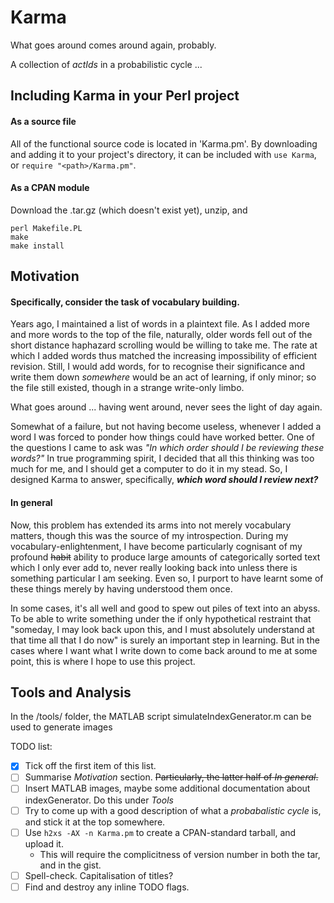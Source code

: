 # Karma
What goes around comes around again, probably.

A collection of *actIds* in a probabilistic cycle ...


## Including Karma in your Perl project
#### As a source file
All of the functional source code is located in 'Karma.pm'. By downloading and adding it to your project's directory, it can be included with `use Karma`, or `require "<path>/Karma.pm"`.

#### As a CPAN module
Download the .tar.gz (which doesn't exist yet), unzip, and 
```
perl Makefile.PL
make
make install
```

## Motivation
#### Specifically, consider the task of vocabulary building.
Years ago, I maintained a list of words in a plaintext file. As I added more and more words to the top of the file, naturally, older words fell out of the short distance haphazard scrolling would be willing to take me. The rate at which I added words thus matched the increasing impossibility of efficient revision. Still, I would add words, for to recognise their significance and write them down *somewhere* would be an act of learning, if only minor; 
so the file still existed, though in a strange write-only limbo.

What goes around ... having went around, never sees the light of day again.

Somewhat of a failure, but not having become useless, whenever I added a word I was forced to ponder how things could have worked better. One of the questions I came to ask was *"In which order should I be reviewing these words?"* In true programming spirit, I decided that all this thinking was too much for me, and I should get a computer to do it in my stead.
So, I designed Karma to answer, specifically, ***which word should I review next?***

#### In general
Now, this problem has extended its arms into not merely vocabulary matters, though this was the source of my introspection. During my vocabulary-enlightenment, I have become particularly cognisant of my profound ~~habit~~ ability to produce large amounts of categorically sorted text which I only ever add to, never really looking back into unless there is something particular I am seeking. Even so, I purport to have learnt some of these things merely by having understood them once.

In some cases, it's all well and good to spew out piles of text into an abyss. To be able to write something under the if only hypothetical restraint that "someday, I may look back upon this, and I must absolutely understand at that time all that I do now" is surely an important step in learning. But in the cases where I want what I write down to come back around to me at some point, this is where I hope to use this project.

## Tools and Analysis
In the /tools/ folder, the MATLAB script simulateIndexGenerator.m can be used to generate images 

TODO list:
- [X] Tick off the first item of this list.
- [ ] Summarise *Motivation* section. ~~Particularly, the latter half of *In general*.~~
- [ ] Insert MATLAB images, maybe some additional documentation about indexGenerator. Do this under *Tools*
- [ ] Try to come up with a good description of what a *probabalistic cycle* is, and stick it at the top somewhere.
- [ ] Use `h2xs -AX -n Karma.pm` to create a CPAN-standard tarball, and upload it.
    - This will require the complicitness of version number in both the tar, and in the gist.
- [ ] Spell-check. Capitalisation of titles?
- [ ] Find and destroy any inline TODO flags.

